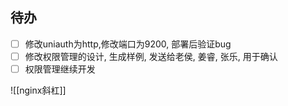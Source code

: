 ## 待办
- [ ] 修改uniauth为http,修改端口为9200, 部署后验证bug
- [ ] 修改权限管理的设计, 生成样例, 发送给老侯, 姜睿, 张乐, 用于确认
- [ ] 权限管理继续开发

![[nginx斜杠]]